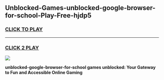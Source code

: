 
## Unblocked-Games-unblocked-google-browser-for-school-Play-Free-hjdp5
<h3>
<a href="https://premium76.site?title=unblocked-google-browser-for-school&ref=19M">CLICK TO PLAY</a></h3>
<hr>

<h3>
<a href="https://premium76.site?title=unblocked-google-browser-for-school&ref=19M">CLICK 2 PLAY</a>
  
</h3>

<a href="https://premium76.site?title=unblocked-google-browser-for-school&ref=19M"><img src="https://clearcache.store/games.png"></a>


**unblocked-google-browser-for-school games unblocked: Your Gateway to Fun and Accessible Online Gaming**

